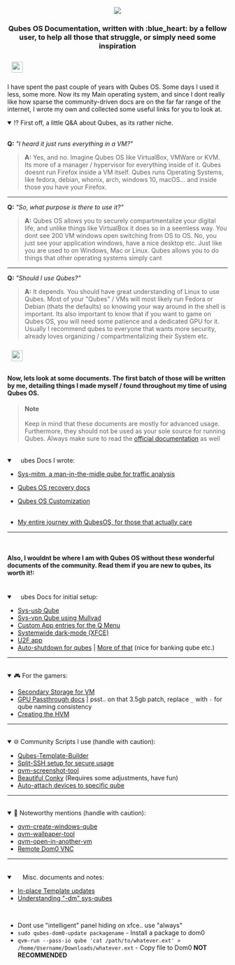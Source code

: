
<p align="center">
<img src="https://user-images.githubusercontent.com/55334727/233874364-ba5a32d3-2ad8-4697-8ddc-24eae0b30ba5.png">

<h3 align="center">Qubes OS Documentation, written with :blue_heart: by a fellow user, to help all those that struggle, or simply need some inspiration</h3>

<img style="margin: 10px" src="https://user-images.githubusercontent.com/73097560/115834477-dbab4500-a447-11eb-908a-139a6edaec5c.gif" height="25" />
</p>


I have spent the past couple of years with Qubes OS. Some days I used it less, some more. Now its my Main operating system, and since I dont really like how sparse the community-driven docs are on the far far range of the internet, I wrote my own and collected some useful links for you to look at.


<details open>
<summary>⁉️ First off, a little Q&A about Qubes, as its rather niche.</summary>

<br>

**Q:** *"I heard it just runs everything in a VM?"*

>**A:** Yes, and no. Imagine Qubes OS like VirtualBox, VMWare or KVM. Its more of a manager / hypervisor for everything inside of it. Qubes doesnt run Firefox inside a VM itself. Qubes runs Operating Systems, like fedora, debian, whonix, arch, windows 10, macOS... and inside those you have your Firefox.

----

**Q:** *"So, what purpose is there to use it?"*

>**A:** Qubes OS allows you to securely compartmentalize your digital life, and unlike things like VirtualBox it does so in a seemless way. You dont see 200 VM windows open switching from OS to OS. No, you just see your application windows, have a nice desktop etc. Just like you are used to on Windows, Mac or Linux. Qubes allows you to do things that other operating systems simply cant

----

**Q:** *"Should I use Qubes?"*

>**A:** It depends. You should have great understanding of Linux to use Qubes. Most of your "Qubes" / VMs will most likely run Fedora or Debian (thats the defaults) so knowing your way around in the shell is important. Its also important to know that if you want to game on Qubes OS, you will need some patience and a dedicated GPU for it. Usually I recommend qubes to everyone that wants more security, already loves organizing / compartmentalizing their System etc.

</details>
<img style="margin: 10px" src="https://user-images.githubusercontent.com/73097560/115834477-dbab4500-a447-11eb-908a-139a6edaec5c.gif" height="25" />

#### Now, lets look at some documents. The first batch of those will be written by me, detailing things I made myself / found throughout my time of using Qubes OS. 
> **Note** <br><br>
> Keep in mind that these documents are mostly for advanced usage. Furthermore, they should not be used as your sole source for running Qubes. Always make sure to read the [official documentation](https://qubes-os.org/doc) as well

<br>

<details open>
<summary> <img src="https://upload.wikimedia.org/wikipedia/commons/thumb/6/61/Qubes_OS_Logo.svg/1200px-Qubes_OS_Logo.svg.png" width="16">ubes Docs I wrote:</summary>

- [Sys-mitm, a man-in-the-midle qube for traffic analysis](https://github.com/ClaraCrazy/qubes-docs/blob/main/sys-mitm.md)
- [Qubes OS recovery docs](https://github.com/ClaraCrazy/qubes-docs/blob/main/recovery.md)
- [Qubes OS Customization](https://github.com/ClaraCrazy/qubes-docs/tree/main/customization)
<br><br>

- [My entire journey with QubesOS, for those that actually care](https://github.com/ClaraCrazy/qubes-docs/blob/main/journey.md)
</details>

----
<br>

#### Also, I wouldnt be where I am with Qubes OS without these wonderful documents of the community. Read them if you are new to qubes, its worth it!:<br><br>

<details open>
<summary> <img src="https://upload.wikimedia.org/wikipedia/commons/thumb/6/61/Qubes_OS_Logo.svg/1200px-Qubes_OS_Logo.svg.png" width="16">ubes Docs for initial setup:</summary>


- [Sys-usb Qube](https://www.qubes-os.org/doc/usb-qubes/#how-to-create-a-usb-qube-for-use-with-a-usb-keyboard)
- [Sys-vpn Qube using Mullvad](https://mullvad.net/help/qubes-os-4-and-mullvad-vpn/)
- [Custom App entries for the Q Menu](https://www.qubes-os.org/doc/app-menu-shortcut-troubleshooting/)
- [Systemwide dark-mode (XFCE)](https://forum.qubes-os.org/t/guide-xfce-global-dark-mode-in-qubes-4-0-4-1/10757)
- [U2F app](https://github.com/QubesOS/qubes-app-u2f)
- [Auto-shutdown for qubes](https://forum.qubes-os.org/t/auto-shutdown-vm-when-app-is-closed/8574/2) | [More of that](https://github.com/QubesOS/qubes-app-shutdown-idle) (nice for banking qube etc.)

</details>

----
<br>

<details open>
<summary> 🎮 For the gamers:</summary>

- [Secondary Storage for VM](https://www.qubes-os.org/doc/secondary-storage/)
- [GPU Passthrough docs](https://github.com/Qubes-Community/Contents/blob/master/docs/customization/gaming-hvm.md) | psst.. on that 3.5gb patch, replace `_` with `-` for qube naming consistency
- [Creating the HVM](https://www.qubes-os.org/doc/standalones-and-hvms/#creating-an-hvm)

</details>

----
<br>

<details open>
<summary> 🌐 Community Scripts I use (handle with caution):</summary>

- [Qubes-Template-Builder](https://github.com/Qubes-Community/Contents/blob/master/docs/building/building-archlinux-template.md)
- [Split-SSH setup for secure usage](https://github.com/Qubes-Community/Contents/blob/master/docs/configuration/split-ssh.md)
- [qvm-screenshot-tool](https://github.com/evadogstar/qvm-screenshot-tool)
- [Beautiful Conky](https://github.com/3hhh/qubes-conky) (Requires some adjustments, have fun)
- [Auto-attach devices to specific qube](https://forum.qubes-os.org/t/usb-device-auto-attach-to-qube/5977)

</details>

----
<br>

<details open>
<summary> 🥇 Noteworthy mentions (handle with caution):</summary>



- [qvm-create-windows-qube](https://github.com/elliotkillick/qvm-create-windows-qube)
- [qvm-wallpaper-tool](https://github.com/evadogstar/qvm-wallpaper-tool)
- [qvm-open-in-another-vm](https://github.com/Rudd-O/qvm-open-in-another-vm)
- [Remote Dom0 VNC](https://forum.qubes-os.org/t/remote-qubes-user-testing-running-qubes-in-the-browser/13817)

----
<br>

<details open>
<summary> <img src="https://cdn-icons-png.flaticon.com/512/152/152529.png" width="16"> Misc. documents and notes:</summary>

- [In-place Template updates](https://www.qubes-os.org/doc/templates/fedora/in-place-upgrade/#detailed-instructions-for-standard-fedora-templates)
- [Understanding "-dm" sys-qubes](https://wiki.xenproject.org/wiki/Device_Model_Stub_Domains)
<br>

- Dont use "intelligent" panel hiding on xfce.. use "always"
- `sudo qubes-dom0-update packagename` - Install a package to dom0
- `qvm-run --pass-io qube 'cat /path/to/whatever.ext' > /home/Username/Downloads/whatever.ext` - Copy file to Dom0 **NOT RECOMMENDED**

</details>
